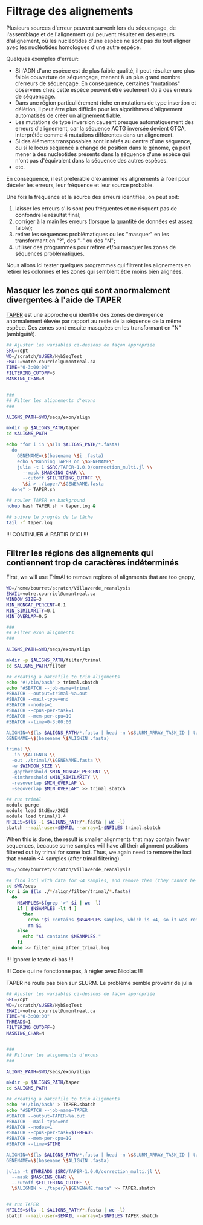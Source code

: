 # Filtrage des alignements

Plusieurs sources d'erreur peuvent survenir lors du séquençage, de l'assemblage et de l'alignement 
qui peuvent résulter en des erreurs d'alignement, où les nucléotides d'une espèce ne sont pas du 
tout aligner avec les nucléotides homologues d'une autre espèce.

Quelques exemples d'erreur:  
- Si l'ADN d'une espèce est de plus faible qualité, il peut résulter une plus faible couverture de 
séquençage, menant à un plus grand nombre d'erreurs de séquençage. En conséquence, certaines 
"mutations" observées chez cette espèce peuvent être seulement dû à des erreurs de séquençage.  
- Dans une région particulièrement riche en mutations de type insertion et délétion, il peut être 
plus difficile pour les algorithmes d'alignement automatisés de créer un alignement fiable.  
- Les mutations de type inversion causent presque automatiquement des erreurs d'alignement, car la 
séquence ACTG inversée devient GTCA, interprétée comme 4 mutations différentes dans un alignement.
- Si des éléments transposables sont insérés au centre d'une séquence, ou si le locus séquencé a 
changé de position dans le génome, ça peut mener à des nucléotides présents dans la séquence d'une 
espèce qui n'ont pas d'équivalent dans la séquence des autres espèces.  
- etc.  

En conséquence, il est préférable d'examiner les alignements à l'oeil pour déceler les erreurs, 
leur fréquence et leur source probable.

Une fois la fréquence et la source des erreurs identifiée, on peut soit:  
1. laisser les erreurs s'ils sont peu fréquentes et ne risquent pas de confondre le résultat 
final;  
2. corriger à la main les erreurs (lorsque la quantité de données est assez faible);  
3. retirer les séquences problématiques ou les "masquer" en les transformant en "?", des "-" ou 
des "N";  
4. utiliser des programmes pour retirer et/ou masquer les zones de séquences problématiques.  

Nous allons ici tester quelques programmes qui filtrent les alignements en retirer les colonnes 
et les zones qui semblent être moins bien alignées.  


## Masquer les zones qui sont anormalement divergentes à l'aide de TAPER

[TAPER](https://github.com/chaoszhang/TAPER) est une approche qui identifie des zones de 
divergence anormalement élevée par rapport au reste de la séquence de la même espèce. Ces zones 
sont ensuite masquées en les transformant en "N" (ambiguïté).  
```bash
## Ajuster les variables ci-dessous de façon appropriée
SRC=/opt
WD=/scratch/$USER/HybSeqTest
EMAIL=votre.courriel@umontreal.ca
TIME="0-3:00:00"
FILTERING_CUTOFF=3
MASKING_CHAR=N


###
## Filter les alignements d'exons
###

ALIGNS_PATH=$WD/seqs/exon/align

mkdir -p $ALIGNS_PATH/taper
cd $ALIGNS_PATH

echo "for i in \$(ls $ALIGNS_PATH/*.fasta)
  do
    GENENAME=\$(basename \$i .fasta)
	echo \"Running TAPER on \$GENENAME\"
    julia -t 1 $SRC/TAPER-1.0.0/correction_multi.jl \\
	  --mask $MASKING_CHAR \\
	  --cutoff $FILTERING_CUTOFF \\
      \$i > ./taper/\$GENENAME.fasta
  done" > TAPER.sh

## rouler TAPER en background
nohup bash TAPER.sh > taper.log &

## suivre le progrès de la tâche
tail -f taper.log

```



!!! CONTINUER À PARTIR D'ICI !!!




## Filtrer les régions des alignements qui contiennent trop de caractères indéterminés

First, we will use TrimAl to remove regions of alignments that are too gappy, 
```bash
WD=/home/bourret/scratch/Villaverde_reanalysis
EMAIL=votre.courriel@umontreal.ca
WINDOW_SIZE=3
MIN_NONGAP_PERCENT=0.1
MIN_SIMILARITY=0.1
MIN_OVERLAP=0.5

###
## Filter exon alignments
###

ALIGNS_PATH=$WD/seqs/exon/align

mkdir -p $ALIGNS_PATH/filter/trimal
cd $ALIGNS_PATH/filter

## creating a batchfile to trim alignments
echo '#!/bin/bash' > trimal.sbatch
echo "#SBATCH --job-name=trimal
#SBATCH --output=trimal-%a.out
#SBATCH --mail-type=end
#SBATCH --nodes=1
#SBATCH --cpus-per-task=1
#SBATCH --mem-per-cpu=1G
#SBATCH --time=0-3:00:00

ALIGNIN=\$(ls $ALIGNS_PATH/*.fasta | head -n \$SLURM_ARRAY_TASK_ID | tail -1)
GENENAME=\$(basename \$ALIGNIN .fasta)

trimal \\
  -in \$ALIGNIN \\
  -out ./trimal/\$GENENAME.fasta \\
  -w $WINDOW_SIZE \\
  -gapthreshold $MIN_NONGAP_PERCENT \\
  -simthreshold $MIN_SIMILARITY \\
  -resoverlap $MIN_OVERLAP \\
  -seqoverlap $MIN_OVERLAP" >> trimal.sbatch

## run trimAl
module purge
module load StdEnv/2020
module load trimal/1.4
NFILES=$(ls -1 $ALIGNS_PATH/*.fasta | wc -l)
sbatch --mail-user=$EMAIL --array=1-$NFILES trimal.sbatch

```


When this is done, the result is smaller alignments that may contain fewer sequences, because some 
samples will have all their alignment positions filtered out by trimal for some loci. Thus, we again 
need to remove the loci that contain <4 samples (after trimal filtering).  
```bash
WD=/home/bourret/scratch/Villaverde_reanalysis

## find loci with data for <4 samples, and remove them (they cannot be used to estimate a tree)
cd $WD/seqs
for i in $(ls ./*/align/filter/trimal/*.fasta)
  do
    NSAMPLES=$(grep '>' $i | wc -l)
    if [ $NSAMPLES -lt 4 ]
      then
        echo "$i contains $NSAMPLES samples, which is <4, so it was removed!"
        rm $i
    else
	  echo "$i contains $NSAMPLES."
    fi
  done >> filter_min4_after_trimal.log

```



!!! Ignorer le texte ci-bas !!!

!!! Code qui ne fonctionne pas, à régler avec Nicolas !!!

TAPER ne roule pas bien sur SLURM. Le problème semble provenir de julia
```bash
## Ajuster les variables ci-dessous de façon appropriée
SRC=/opt
WD=/scratch/$USER/HybSeqTest
EMAIL=votre.courriel@umontreal.ca
TIME="0-3:00:00"
THREADS=1
FILTERING_CUTOFF=3
MASKING_CHAR=N


###
## Filtrer les alignements d'exons
###

ALIGNS_PATH=$WD/seqs/exon/align

mkdir -p $ALIGNS_PATH/taper
cd $ALIGNS_PATH

## creating a batchfile to trim alignments
echo '#!/bin/bash' > TAPER.sbatch
echo "#SBATCH --job-name=TAPER
#SBATCH --output=TAPER-%a.out
#SBATCH --mail-type=end
#SBATCH --nodes=1
#SBATCH --cpus-per-task=$THREADS
#SBATCH --mem-per-cpu=1G
#SBATCH --time=$TIME

ALIGNIN=\$(ls $ALIGNS_PATH/*.fasta | head -n \$SLURM_ARRAY_TASK_ID | tail -1)
GENENAME=\$(basename \$ALIGNIN .fasta)

julia -t $THREADS $SRC/TAPER-1.0.0/correction_multi.jl \\
  --mask $MASKING_CHAR \\
  --cutoff $FILTERING_CUTOFF \\
  \$ALIGNIN > ./taper/\$GENENAME.fasta" >> TAPER.sbatch


## run TAPER
NFILES=$(ls -1 $ALIGNS_PATH/*.fasta | wc -l)
sbatch --mail-user=$EMAIL --array=1-$NFILES TAPER.sbatch

```